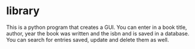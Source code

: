 # library

This is a python program that creates a GUI. You can enter in a book title, author, year the book was written and the isbn and is saved in a database.
You can search for entries saved, update and delete them as well.
